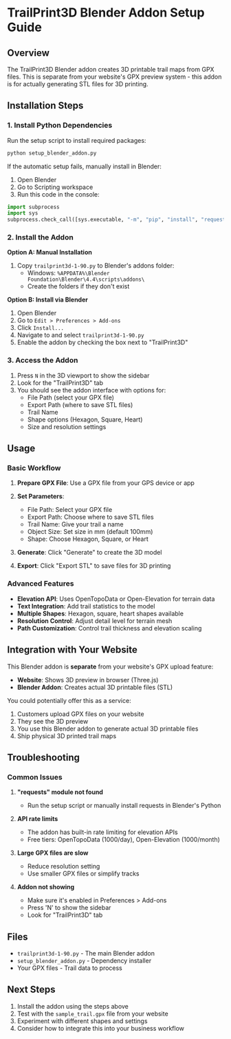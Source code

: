 # TrailPrint3D Blender Addon Setup Guide

## Overview

The TrailPrint3D Blender addon creates 3D printable trail maps from GPX files. This is separate from your website's GPX preview system - this addon is for actually generating STL files for 3D printing.

## Installation Steps

### 1. Install Python Dependencies

Run the setup script to install required packages:

```bash
python setup_blender_addon.py
```

If the automatic setup fails, manually install in Blender:

1. Open Blender
2. Go to Scripting workspace
3. Run this code in the console:

```python
import subprocess
import sys
subprocess.check_call([sys.executable, "-m", "pip", "install", "requests"])
```

### 2. Install the Addon

**Option A: Manual Installation**
1. Copy `trailprint3d-1-90.py` to Blender's addons folder:
   - Windows: `%APPDATA%\Blender Foundation\Blender\4.4\scripts\addons\`
   - Create the folders if they don't exist

**Option B: Install via Blender**
1. Open Blender
2. Go to `Edit > Preferences > Add-ons`
3. Click `Install...`
4. Navigate to and select `trailprint3d-1-90.py`
5. Enable the addon by checking the box next to "TrailPrint3D"

### 3. Access the Addon

1. Press `N` in the 3D viewport to show the sidebar
2. Look for the "TrailPrint3D" tab
3. You should see the addon interface with options for:
   - File Path (select your GPX file)
   - Export Path (where to save STL files)
   - Trail Name
   - Shape options (Hexagon, Square, Heart)
   - Size and resolution settings

## Usage

### Basic Workflow

1. **Prepare GPX File**: Use a GPX file from your GPS device or app
2. **Set Parameters**:
   - File Path: Select your GPX file
   - Export Path: Choose where to save STL files
   - Trail Name: Give your trail a name
   - Object Size: Set size in mm (default 100mm)
   - Shape: Choose Hexagon, Square, or Heart

3. **Generate**: Click "Generate" to create the 3D model
4. **Export**: Click "Export STL" to save files for 3D printing

### Advanced Features

- **Elevation API**: Uses OpenTopoData or Open-Elevation for terrain data
- **Text Integration**: Add trail statistics to the model
- **Multiple Shapes**: Hexagon, square, heart shapes available
- **Resolution Control**: Adjust detail level for terrain mesh
- **Path Customization**: Control trail thickness and elevation scaling

## Integration with Your Website

This Blender addon is **separate** from your website's GPX upload feature:

- **Website**: Shows 3D preview in browser (Three.js)
- **Blender Addon**: Creates actual 3D printable files (STL)

You could potentially offer this as a service:
1. Customers upload GPX files on your website
2. They see the 3D preview
3. You use this Blender addon to generate actual 3D printable files
4. Ship physical 3D printed trail maps

## Troubleshooting

### Common Issues

1. **"requests" module not found**
   - Run the setup script or manually install requests in Blender's Python

2. **API rate limits**
   - The addon has built-in rate limiting for elevation APIs
   - Free tiers: OpenTopoData (1000/day), Open-Elevation (1000/month)

3. **Large GPX files are slow**
   - Reduce resolution setting
   - Use smaller GPX files or simplify tracks

4. **Addon not showing**
   - Make sure it's enabled in Preferences > Add-ons
   - Press 'N' to show the sidebar
   - Look for "TrailPrint3D" tab

## Files

- `trailprint3d-1-90.py` - The main Blender addon
- `setup_blender_addon.py` - Dependency installer
- Your GPX files - Trail data to process

## Next Steps

1. Install the addon using the steps above
2. Test with the `sample_trail.gpx` file from your website
3. Experiment with different shapes and settings
4. Consider how to integrate this into your business workflow
